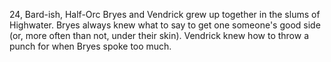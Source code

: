 24, Bard-ish, Half-Orc
Bryes and Vendrick grew up together in the slums of Highwater. Bryes always knew what to say to get one someone's good side (or, more often than not, under their skin). Vendrick knew how to throw a punch for when Bryes spoke too much.
